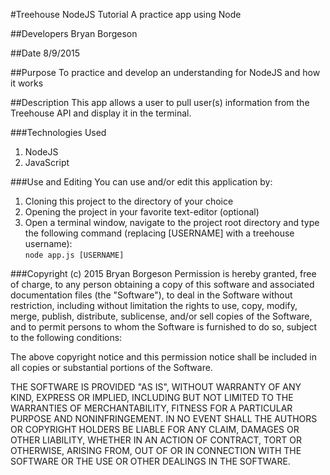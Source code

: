 #Treehouse NodeJS Tutorial
A practice app using Node

##Developers
Bryan Borgeson

##Date
8/9/2015

##Purpose
To practice and develop an understanding for NodeJS and how it works

##Description
This app allows a user to pull user(s) information from the Treehouse API and
display it in the terminal.

###Technologies Used
1. NodeJS
2. JavaScript

###Use and Editing
You can use and/or edit this application by:<br />
1. Cloning this project to the directory of your choice<br />
2. Opening the project in your favorite text-editor (optional)<br />
3. Open a terminal window, navigate to the project root directory and type
the following command (replacing [USERNAME] with a treehouse username):<br />
`node app.js [USERNAME]`

###Copyright (c) 2015 Bryan Borgeson
Permission is hereby granted, free of charge, to any person obtaining a copy
of this software and associated documentation files (the "Software"), to deal
in the Software without restriction, including without limitation the rights
to use, copy, modify, merge, publish, distribute, sublicense, and/or sell
copies of the Software, and to permit persons to whom the Software is
furnished to do so, subject to the following conditions:

The above copyright notice and this permission notice shall be included in
all copies or substantial portions of the Software.

THE SOFTWARE IS PROVIDED "AS IS", WITHOUT WARRANTY OF ANY KIND, EXPRESS OR
IMPLIED, INCLUDING BUT NOT LIMITED TO THE WARRANTIES OF MERCHANTABILITY,
FITNESS FOR A PARTICULAR PURPOSE AND NONINFRINGEMENT. IN NO EVENT SHALL THE
AUTHORS OR COPYRIGHT HOLDERS BE LIABLE FOR ANY CLAIM, DAMAGES OR OTHER
LIABILITY, WHETHER IN AN ACTION OF CONTRACT, TORT OR OTHERWISE, ARISING FROM,
OUT OF OR IN CONNECTION WITH THE SOFTWARE OR THE USE OR OTHER DEALINGS IN
THE SOFTWARE.
